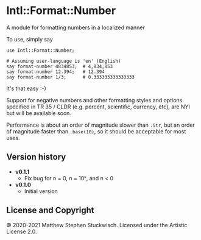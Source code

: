 # Intl::Format::Number
A module for formatting numbers in a localized manner

To use, simply say

```
use Intl::Format::Number;

# Assuming user-language is 'en' (English)
say format-number 4834853;  # 4,834,853
say format-number 12.394;   # 12.394
say format-number 1/3;      # 0.333333333333333
```

It's that easy :-)

Support for negative numbers and other formatting styles and options specified in TR 35 / CLDR (e.g. percent, scientific, currency, etc), are NYI but will be available soon.

Performance is about an order of magnitude slower than `.Str`, but an order of magnitude  faster than `.base(10)`, so it should be acceptable for most uses.

## Version history

  * **v0.1.1**
    * Fix bug for n = 0, n = 10ˣ, and n < 0
  * **v0.1.0**
    * Initial version

## License and Copyright
© 2020-2021 Matthew Stephen Stuckwisch.
Licensed under the Artistic License 2.0.